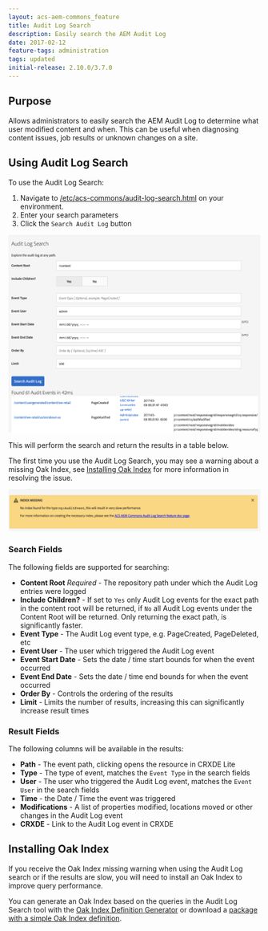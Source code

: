 ```yaml
---
layout: acs-aem-commons_feature
title: Audit Log Search
description: Easily search the AEM Audit Log
date: 2017-02-12
feature-tags: administration
tags: updated
initial-release: 2.10.0/3.7.0
---
```


## Purpose

Allows administrators to easily search the AEM Audit Log to determine what user modified content and when. This can be useful when diagnosing content issues, job results or unknown changes on a site.

## Using Audit Log Search

To use the Audit Log Search:

1. Navigate to [/etc/acs-commons/audit-log-search.html](http://localhost:4502/etc/acs-commons/audit-log-search.html) on your environment. 
2. Enter your search parameters
3. Click the `Search Audit Log` button

![Audit Log Search Console](images/audit-log-search.png)

This will perform the search and return the results in a table below. 

The first time you use the Audit Log Search, you may see a warning about a missing Oak Index, see [Installing Oak Index](#Installing-Oak-Index) for more information in resolving the issue.

![Oak Index Warning](images/oak-index-warning.png)

### Search Fields

The following fields are supported for searching:

 - **Content Root** *Required* - The repository path under which the Audit Log entries were logged
 - **Include Children?** - If set to `Yes` only Audit Log events for the exact path in the content root will be returned, if `No` all Audit Log events under the Content Root will be returned. Only returning the exact path, is significantly faster.
 - **Event Type** - The Audit Log event type, e.g. PageCreated, PageDeleted, etc
 - **Event User** - The user which triggered the Audit Log event
 - **Event Start Date** - Sets the date / time start bounds for when the event occurred
 - **Event End Date** - Sets the date / time end bounds for when the event occurred
 - **Order By** - Controls the ordering of the results
 - **Limit** - Limits the number of results, increasing this can significantly increase result times
 
### Result Fields

The following columns will be available in the results:

 - **Path** - The event path, clicking opens the resource in CRXDE Lite
 - **Type** - The type of event, matches the `Event Type` in the search fields
 - **User** - The user who triggered the Audit Log event, matches the `Event User` in the search fields
 - **Time** - the Date / Time the event was triggered
 - **Modifications** - A list of properties modified, locations moved or other changes in the Audit Log event
 - **CRXDE** - Link to the Audit Log event in CRXDE

## Installing Oak Index

If you receive the Oak Index missing warning when using the Audit Log search or if the results are slow, you will need to install an Oak Index to improve query performance.

You can generate an Oak Index based on the queries in the Audit Log Search tool with the [Oak Index Definition Generator](http://oakutils.appspot.com/generate/index) or download a [package with a simple Oak Index definition](/acs-aem-commons/packages/audit-log-search/acs-aem-commons-audit-log-oak-index-3.7.0.zip).